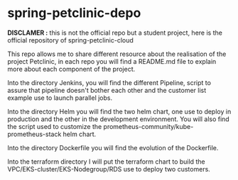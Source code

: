 # spring-petclinic-depo
<b>DISCLAMER :</b> this is not the official repo but a student project, here is the official repository of spring-petclinic-cloud


This repo allows me to share different resource about the realisation of the project Petclinic, in each repo you will find a README.md file to explain more about each component of the project.

Into the directory Jenkins, you will find the different Pipeline, script to assure that pipeline doesn't bother each other and the customer list example use to launch parallel jobs.

Into the directory Helm you will find the two helm chart, one use to deploy in production and the other in the development environment. You will also find the script used to customize the prometheus-community/kube-prometheus-stack helm chart.

Into the directory Dockerfile you will find the evolution of the Dockerfile.

Into the terraform directory I will put the terraform chart to build the VPC/EKS-cluster/EKS-Nodegroup/RDS use to deploy two customers.
